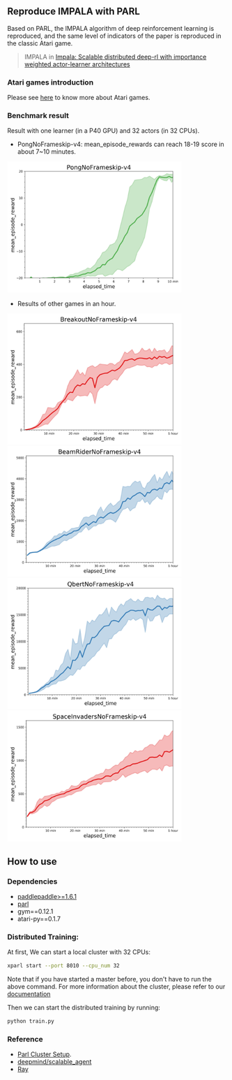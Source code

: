 ## Reproduce IMPALA with PARL
Based on PARL, the IMPALA algorithm of deep reinforcement learning is reproduced, and the same level of indicators of the paper is reproduced in the classic Atari game.

> IMPALA in
[Impala: Scalable distributed deep-rl with importance weighted actor-learner architectures](https://arxiv.org/abs/1802.01561)

### Atari games introduction
Please see [here](https://gym.openai.com/envs/#atari) to know more about Atari games.

### Benchmark result
Result with one learner (in a P40 GPU) and 32 actors (in 32 CPUs).
+ PongNoFrameskip-v4: mean_episode_rewards can reach 18-19 score in about 7~10 minutes.
<img src=".benchmark/IMPALA_Pong.jpg" width = "400" height ="300" alt="IMPALA_Pong" />

+ Results of other games in an hour.

<img src=".benchmark/IMPALA_Breakout.jpg" width = "400" height ="300" alt="IMPALA_Breakout" /> <img src=".benchmark/IMPALA_BeamRider.jpg" width = "400" height ="300" alt="IMPALA_BeamRider"/>
<br>
<img src=".benchmark/IMPALA_Qbert.jpg" width = "400" height ="300" alt="IMPALA_Qbert" /> <img src=".benchmark/IMPALA_SpaceInvaders.jpg" width = "400" height ="300" alt="IMPALA_SpaceInvaders"/>

## How to use
### Dependencies
+ [paddlepaddle>=1.6.1](https://github.com/PaddlePaddle/Paddle)
+ [parl](https://github.com/PaddlePaddle/PARL)
+ gym==0.12.1
+ atari-py==0.1.7

### Distributed Training:

At first, We can start a local cluster with 32 CPUs:

```bash
xparl start --port 8010 --cpu_num 32
```

Note that if you have started a master before, you don't have to run the above
command. For more information about the cluster, please refer to our
[documentation](https://parl.readthedocs.io/en/latest/parallel_training/setup.html)

Then we can start the distributed training by running:

```bash
python train.py
```

### Reference
+ [Parl Cluster Setup](https://parl.readthedocs.io/en/latest/parallel_training/setup.html).
+ [deepmind/scalable_agent](https://github.com/deepmind/scalable_agent)
+ [Ray](https://github.com/ray-project/ray)
